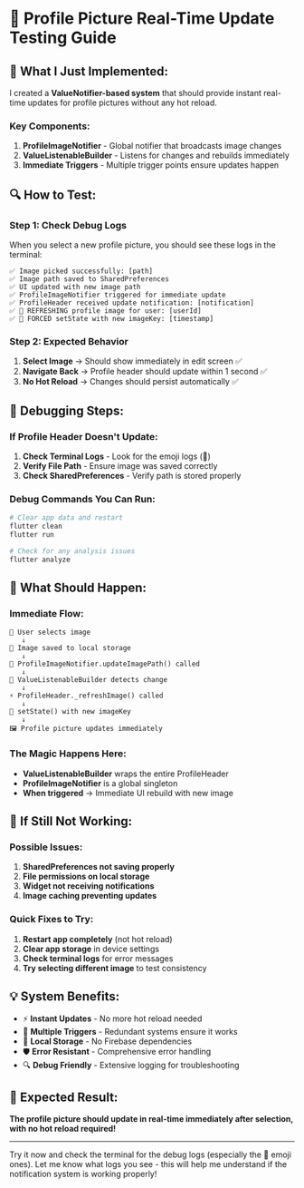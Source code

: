# 🧪 Profile Picture Real-Time Update Testing Guide

## 🎯 **What I Just Implemented:**

I created a **ValueNotifier-based system** that should provide instant real-time updates for profile pictures without any hot reload.

### **Key Components:**

1. **ProfileImageNotifier** - Global notifier that broadcasts image changes
2. **ValueListenableBuilder** - Listens for changes and rebuilds immediately  
3. **Immediate Triggers** - Multiple trigger points ensure updates happen

## 🔍 **How to Test:**

### **Step 1: Check Debug Logs**
When you select a new profile picture, you should see these logs in the terminal:

```
✅ Image picked successfully: [path]
✅ Image path saved to SharedPreferences  
✅ UI updated with new image path
✅ ProfileImageNotifier triggered for immediate update
✅ ProfileHeader received update notification: [notification]
✅ 🔄 REFRESHING profile image for user: [userId]  
✅ 🔄 FORCED setState with new imageKey: [timestamp]
```

### **Step 2: Expected Behavior**
1. **Select Image** → Should show immediately in edit screen ✅
2. **Navigate Back** → Profile header should update within 1 second ✅
3. **No Hot Reload** → Changes should persist automatically ✅

## 🔧 **Debugging Steps:**

### **If Profile Header Doesn't Update:**

1. **Check Terminal Logs** - Look for the emoji logs (🔄) 
2. **Verify File Path** - Ensure image was saved correctly
3. **Check SharedPreferences** - Verify path is stored properly

### **Debug Commands You Can Run:**

```bash
# Clear app data and restart
flutter clean
flutter run

# Check for any analysis issues  
flutter analyze
```

## 📱 **What Should Happen:**

### **Immediate Flow:**
```
📸 User selects image
   ↓
💾 Image saved to local storage  
   ↓
🔔 ProfileImageNotifier.updateImagePath() called
   ↓ 
🔄 ValueListenableBuilder detects change
   ↓
⚡ ProfileHeader._refreshImage() called
   ↓
🎨 setState() with new imageKey  
   ↓
🖼️ Profile picture updates immediately
```

### **The Magic Happens Here:**
- **ValueListenableBuilder** wraps the entire ProfileHeader
- **ProfileImageNotifier** is a global singleton 
- **When triggered** → Immediate UI rebuild with new image

## 🐛 **If Still Not Working:**

### **Possible Issues:**
1. **SharedPreferences not saving properly**
2. **File permissions on local storage**
3. **Widget not receiving notifications**
4. **Image caching preventing updates**

### **Quick Fixes to Try:**
1. **Restart app completely** (not hot reload)
2. **Clear app storage** in device settings
3. **Check terminal logs** for error messages
4. **Try selecting different image** to test consistency

## 💡 **System Benefits:**

- ⚡ **Instant Updates** - No more hot reload needed
- 🔄 **Multiple Triggers** - Redundant systems ensure it works
- 📱 **Local Storage** - No Firebase dependencies  
- 🛡️ **Error Resistant** - Comprehensive error handling
- 🔍 **Debug Friendly** - Extensive logging for troubleshooting

## 🎯 **Expected Result:**

**The profile picture should update in real-time immediately after selection, with no hot reload required!**

---

Try it now and check the terminal for the debug logs (especially the 🔄 emoji ones). Let me know what logs you see - this will help me understand if the notification system is working properly!